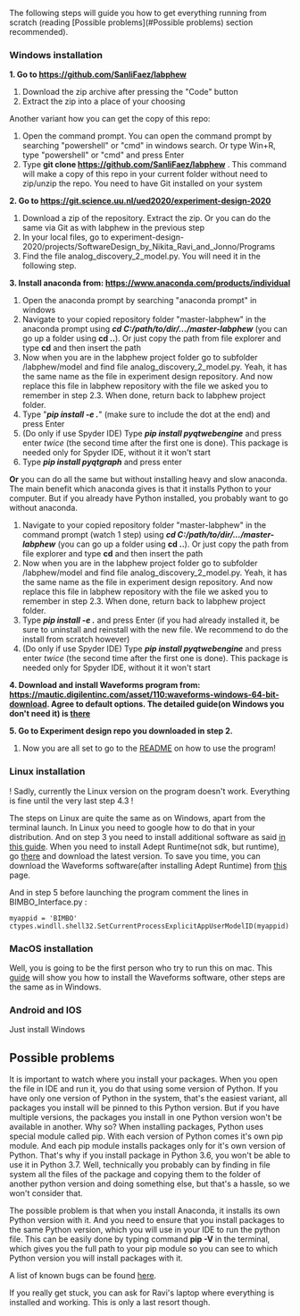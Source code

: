 The following steps will guide you how to get everything running from scratch (reading [Possible problems](#Possible problems) section recommended).


### Windows installation

**1. Go to https://github.com/SanliFaez/labphew**

   1. Download the zip archive after pressing the "Code" button
   2. Extract the zip into a place of your choosing

   Another variant how you can get the copy of this repo:
   1.  Open the command prompt. You can open the command prompt by searching "powershell" or "cmd" in windows search. Or type Win+R, type "powershell" or "cmd" and press Enter
   2.  Type **git clone https://github.com/SanliFaez/labphew** . This command will make a copy of this repo in your current folder without need to zip/unzip the repo. You need to have Git installed on your system

**2. Go to https://git.science.uu.nl/ued2020/experiment-design-2020**

   1. Download a zip of the repository. Extract the zip. Or you can do the same via Git as with labphew in the previous step
   2. In your local files, go to experiment-design-2020/projects/SoftwareDesign_by_Nikita_Ravi_and_Jonno/Programs
   3. Find the file analog_discovery_2_model.py. You will need it in the following step.

**3. Install anaconda from: https://www.anaconda.com/products/individual**

   1. Open the anaconda prompt by searching "anaconda prompt" in windows
   2. Navigate to your copied repository folder "master-labphew" in the anaconda prompt using ***cd C:/path/to/dir/.../master-labphew*** (you can go up a folder using **cd ..**). Or just copy the path from file explorer and type **cd** and then insert the path
   3. Now when you are in the labphew project folder go to subfolder /labphew/model and find file analog_discovery_2_model.py. Yeah, it has the same name as the file in experiment design repository. And now replace this file in labphew repository with the file we asked you to remember in step 2.3. When done, return back to labphew project folder.
   4. Type "***pip install -e .***" (make sure to include the dot at the end) and press Enter
   5. (Do only if use Spyder IDE) Type ***pip install pyqtwebengine*** and press enter *twice* (the second time after the first one is done). This package is needed only for Spyder IDE, without it it won't start
   6. Type ***pip install pyqtgraph*** and press enter

   **Or** you can do all the same but without installing heavy and slow anaconda. The main benefit which anaconda gives is that it installs Python to your computer. But if you already have Python installed, you probably want to go without anaconda.

   1. Navigate to your copied repository folder "master-labphew" in the command prompt (watch 1 step) using ***cd C:/path/to/dir/.../master-labphew*** (you can go up a folder using **cd ..**). Or just copy the path from file explorer and type **cd** and then insert the path
   2. Now when you are in the labphew project folder go to subfolder /labphew/model and find file analog_discovery_2_model.py. Yeah, it has the same name as the file in experiment design repository. And now replace this file in labphew repository with the file we asked you to remember in step 2.3. When done, return back to labphew project folder.
   3. Type ***pip install -e .*** and press Enter (if you had already installed it, be sure to uninstall and reinstall with the new file. We recommend to do the install from scratch however)
   4. (Do only if use Spyder IDE) Type ***pip install pyqtwebengine*** and press enter *twice* (the second time after the first one is done). This package is needed only for Spyder IDE, without it it won't start

**4. Download and install Waveforms program from: https://mautic.digilentinc.com/asset/110:waveforms-windows-64-bit-download. Agree to default options. The detailed guide(on Windows you don't need it) is [there](https://reference.digilentinc.com/learn/instrumentation/tutorials/analog-discovery-2-getting-started)**

**5. Go to Experiment design repo you downloaded in step 2.**

   1. Now you are all set to go to the [README](/projects/SoftwareDesign_by_Nikita_Ravi_and_Jonno/Programs/README.md) on how to use the program!

### Linux installation

! Sadly, currently the Linux version on the program doesn't work. Everything is fine until the very last step 4.3 !

The steps on Linux are quite the same as on Windows, apart from the terminal launch. In Linux you need to google how to do that in your distribution. And on step 3 you need to install additional software as said [in this guide](https://reference.digilentinc.com/learn/instrumentation/tutorials/analog-discovery-2-getting-started). When you need to install Adept Runtime(not sdk, but runtime), go [there](https://reference.digilentinc.com/reference/software/adept/start?redirect=1) and download the latest version. To save you time, you can download the Waveforms software(after installing Adept Runtime) from [this](https://mautic.digilentinc.com/waveforms-download) page.

And in step 5 before launching the program comment the lines in BIMBO_Interface.py :

```
myappid = 'BIMBO'
ctypes.windll.shell32.SetCurrentProcessExplicitAppUserModelID(myappid)
```

### MacOS installation

Well, you is going to be the first person who try to run this on mac. This [guide](https://reference.digilentinc.com/learn/instrumentation/tutorials/analog-discovery-2-getting-started) will show you how to install the Waveforms software, other steps are the same as in Windows.

### Android and IOS

Just install Windows

## Possible problems

It is important to watch where you install your packages. When you open the file in IDE and run it, you do that using some version of Python. If you have only one version of Python in the system, that's the easiest variant, all packages you install will be pinned to this Python version. But if you have multiple versions, the packages you install in one Python version won't be available in another. Why so? When installing packages, Python uses special module called pip. With each version of Python comes it's own pip module. And each pip module installs packages only for it's own version of Python. That's why if you install package in Python 3.6, you won't be able to use it in Python 3.7. Well, technically you probably can by finding in file system all the files of the package and copying them to the folder of another python version and doing something else, but that's a hassle, so we won't consider that.

The possible problem is that when you install Anaconda, it installs its own Python version with it. And you need to ensure that you install packages to the same Python version, which you will use in your IDE to run the python file. This can be easily done by typing command **pip -V** in the terminal, which gives you the full path to your pip module so you can see to which Python version you will install packages with it.

A list of known bugs can be found [here](/projects/SoftwareDesign_by_Nikita_Ravi_and_Jonno/Programs/Bugs.md).

If you really get stuck, you can ask for Ravi's laptop where everything is installed and working. This is only a last resort though.